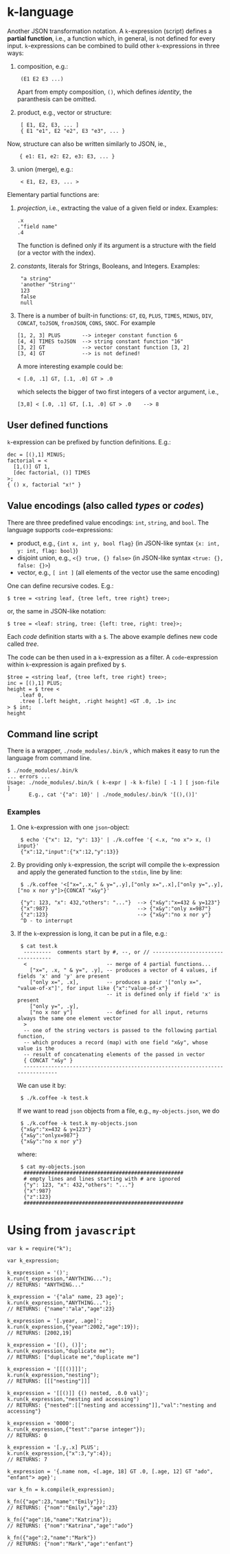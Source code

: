 # k-language 

Another JSON transformation notation.  A `k`-expression
(script) defines a __partial function__, i.e., a function which, in
general, is not defined for every input. `k`-expressions can be
combined to build other `k`-expressions in three ways:

1. composition, e.g.:
   
        (E1 E2 E3 ...)
	
	Apart from empty composition, `()`, which defines _identity_, the paranthesis can be omitted.

2. product, e.g., vector or structure:

        [ E1, E2, E3, ... ]
        { E1 "e1", E2 "e2", E3 "e3", ... }

  Now, structure can also be written similarly to JSON, ie., 
  
		{ e1: E1, e2: E2, e3: E3, ... }

3. union (merge), e.g.:

        < E1, E2, E3, ... >
		
Elementary partial functions are: 

1.  _projection_, i.e., extracting the value of a given field or
	index. Examples:
	
		.x
		."field name"
		.4
	
	The function is defined only if its argument is a structure with
	the field (or a vector with the index).
   
2. _constants_, literals for Strings, Booleans, and
   Integers. Examples:
   
		"a string"
		'another "String"'
		123
		false
		null
	
3.  There is a number of built-in functions: `GT`, `EQ`, `PLUS`,
	`TIMES`, `MINUS`, `DIV`, `CONCAT`, `toJSON`, `fromJSON`, `CONS`, `SNOC`. For example
	
		[1, 2, 3] PLUS       --> integer constant function 6
		[4, 4] TIMES toJSON  --> string constant function "16"
		[3, 2] GT            --> vector constant function [3, 2]
		[3, 4] GT            --> is not defined!
		
	A more interesting example could be:
	
		< [.0, .1] GT, [.1, .0] GT > .0
		
	which selects the bigger of two first integers of a vector argument, i.e.,
	
		[3,8] < [.0, .1] GT, [.1, .0] GT > .0    --> 8

## User defined functions

`k`-expression can be prefixed by function definitions. E.g.: 

	dec = [(),1] MINUS;
	factorial = <
	  [1,()] GT 1,
	  [dec factorial, ()] TIMES
	>;
	{ () x, factorial "x!" }

## Value encodings (also called _types_ or _codes_)

There are three predefined value encodings: `int`, `string`, and `bool`. The language
supports `code`-expressions:

* product, e.g., `{int x, int y, bool flag}` (in JSON-like syntax `{x: int, y: int, flag: bool}`)
* disjoint union, e.g., `<{} true, {} false>` (in JSON-like syntax `<true: {}, false: {}>`)
* vector, e.g., `[ int ]` (all elements of the vector use the same encoding)

One can define recursive codes. E.g.:

	$ tree = <string leaf, {tree left, tree right} tree>;

or, the same in JSON-like notation:

	$ tree = <leaf: string, tree: {left: tree, right: tree}>;

Each _code_ definition starts with a `$`.
The above example defines new code called _tree_.

The code can be then used in a `k`-expression as a filter. A `code`-expression
within `k`-expression is again prefixed by `$`.

	$tree = <string leaf, {tree left, tree right} tree>;
	inc = [(),1] PLUS;
	height = $ tree <
		.leaf 0,
		.tree [.left height, .right height] <GT .0, .1> inc
	> $ int;
	height


## Command line script

There is a wrapper, `./node_modules/.bin/k` , which makes it easy to
run the language from command line.

    $ ./node_modules/.bin/k
	... errors ...
	Usage: ./node_modules/.bin/k ( k-expr | -k k-file) [ -1 ] [ json-file ]
	       E.g., cat '{"a": 10}' | ./node_modules/.bin/k '[(),()]'

### Examples

1. One `k`-expression with one `json`-object:

		$ echo '{"x": 12, "y": 13}' | ./k.coffee '{ <.x, "no x"> x, () input}' 
		{"x":12,"input":{"x":12,"y":13}}
	
2. By providing only `k`-expression, the script will compile the
   `k`-expression and apply the generated function to the `stdin`, line by line:

		$ ./k.coffee '<["x=",.x," & y=",.y],["only x=",.x],["only y=",.y],["no x nor y"]>{CONCAT "x&y"}' 
		
		{"y": 123, "x": 432,"others": "..."}  --> {"x&y":"x=432 & y=123"} 
		{"x":987}                             --> {"x&y":"only x=987"} 
		{"z":123}                             --> {"x&y":"no x nor y"}
		^D - to interrupt

3. If the `k`-expression is long, it can be put in a file, e.g.:

		$ cat test.k
		 ---------  comments start by #, --, or // ----------------------------------
		 <                          -- merge of 4 partial functions...
		   ["x=", .x, " & y=", .y], -- produces a vector of 4 values, if fields 'x' and 'y' are present
		   ["only x=", .x],         -- produces a pair '["only x=", "value-of-x"]', for input like {"x":"value-of-x"}
									-- it is defined only if field 'x' is present
		   ["only y=", .y],
		   ["no x nor y"]           -- defined for all input, returns always the same one element vector
		 > 
		 -- one of the string vectors is passed to the following partial function, 
		 -- which produces a record (map) with one field "x&y", whose value is the
		 -- result of concatenating elements of the passed in vector
		 { CONCAT "x&y" } 
		 ------------------------------------------------------------------------------
		 
	We can use it by:
	
		$ ./k.coffee -k test.k
	
	If we want to read `json` objects from a file, e.g., `my-objects.json`, we do
	
		$ ./k.coffee -k test.k my-objects.json
		{"x&y":"x=432 & y=123"} 
		{"x&y":"onlyx=987"} 
		{"x&y":"no x nor y"}
	
	where:
	
		$ cat my-objects.json 
		 ####################################################
		 # empty lines and lines starting with # are ignored
		 {"y": 123, "x": 432,"others": "..."}
		 {"x":987}
		 {"z":123}
		 ####################################################
		
# Using from `javascript`
    
    var k = require("k");

    var k_expression;

    k_expression = '()';
    k.run(t_expression,"ANYTHING...");
    // RETURNS: "ANYTHING..."

    k_expression = '{"ala" name, 23 age}';
    k.run(k_expression,"ANYTHING...");
    // RETURNS: {"name":"ala","age":23}

    k_expression = '[.year, .age]';
    k.run(k_expression,{"year":2002,"age":19});
    // RETURNS: [2002,19]

    k_expression = '[(), ()]';
    k.run(k_expression,"duplicate me");
    // RETURNS: ["duplicate me","duplicate me"]

    k_expression = '[[[()]]]';
    k.run(k_expression,"nesting");
    // RETURNS: [[["nesting"]]]

    k_expression = '[[()]] {() nested, .0.0 val}';
    k.run(k_expression,"nesting and accessing")
    // RETURNS: {"nested":[["nesting and accessing"]],"val":"nesting and accessing"}

    k_expression = '0000';
    k.run(k_expression,{"test":"parse integer"});
    // RETURNS: 0

    k_expression = '[.y,.x] PLUS';
    k.run(k_expression,{"x":3,"y":4});
    // RETURNS: 7

    k_expression = '{.name nom, <[.age, 18] GT .0, [.age, 12] GT "ado", "enfant"> age}';

    var k_fn = k.compile(k_expression);

    k_fn({"age":23,"name":"Emily"});
    // RETURNS: {"nom":"Emily","age":23}

    k_fn({"age":16,"name":"Katrina"});
    // RETURNS: {"nom":"Katrina","age":"ado"}

    k_fn({"age":2,"name":"Mark"})
    // RETURNS: {"nom":"Mark","age":"enfant"}
